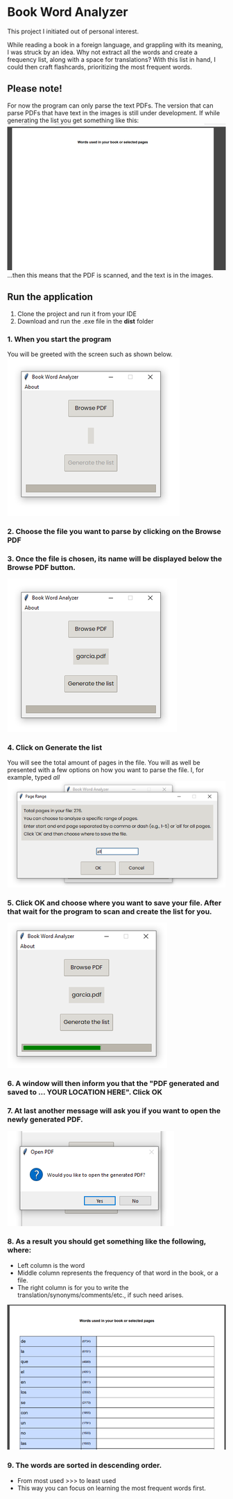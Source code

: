 # Book Word Analyzer

This project I initiated out of personal interest.

While reading a book in a foreign language, and grappling with its meaning, I was struck by an idea.
Why not extract all the words and create a frequency list, along with a space for translations?
With this list in hand, I could then craft flashcards, prioritizing the most frequent words.

## Please note!

For now the program can only parse the text PDFs.
The version that can parse PDFs that have text in the images is still under development.
If while generating the list you get something like this:
![Empty generated PDF](readme_images/image-7.png)
...then this means that the PDF is scanned, and the text is in the images.

## Run the application

1. Clone the project and run it from your IDE
2. Download and run the .exe file in the **dist** folder

### 1. When you start the program

You will be greeted with the screen such as shown below.
![Main window](readme_images/image-1.png)

### 2. Choose the file you want to parse by clicking on the **Browse PDF**

### 3. Once the file is chosen, its name will be displayed below the **Browse PDF** button.

![PDF name](readme_images/image-2.png)

### 4. Click on **Generate the list**

You will see the total amount of pages in the file.
You will as well be presented with a few options on how you want to parse the file.
I, for example, typed _all_
![Parse all book](readme_images/image-3.png)

### 5. Click **OK** and choose where you want to save your file. After that wait for the program to scan and create the list for you.

![Program scanning and generating the list](readme_images/image-4.png)

### 6. A window will then inform you that the "PDF generated and saved to ... YOUR LOCATION HERE". Click **OK**

### 7. At last another message will ask you if you want to open the newly generated PDF.

![Open the file?](readme_images/image-5.png)

### 8. As a result you should get something like the following, where:

- Left column is the word
- Middle column represents the frequency of that word in the book, or a file.
- The right column is for you to write the translation/synonyms/comments/etc., if such need arises.

![Generated PDF](readme_images/image-6.png)

### 9. The words are sorted in descending order.

- From most used >>> to least used
- This way you can focus on learning the most frequent words first.
